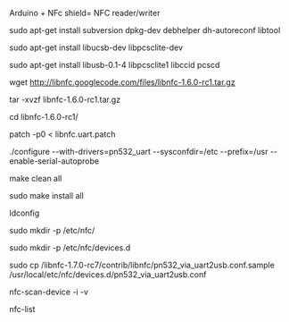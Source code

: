 Arduino + NFc shield= NFC reader/writer


sudo apt-get install subversion dpkg-dev debhelper dh-autoreconf libtool

sudo apt-get install libuсsb-dev libpcsclite-dev

sudo apt-get install libusb-0.1-4 libpcsclite1 libccid pcscd

wget http://libnfc.googlecode.com/files/libnfc-1.6.0-rc1.tar.gz

tar -xvzf libnfc-1.6.0-rc1.tar.gz

cd libnfc-1.6.0-rc1/

patch -p0 < libnfc.uart.patch

./configure --with-drivers=pn532_uart --sysconfdir=/etc --prefix=/usr --enable-serial-autoprobe

make clean all

sudo make install all

ldconfig

sudo mkdir -p /etc/nfc/

sudo mkdir -p /etc/nfc/devices.d

sudo cp /libnfc-1.7.0-rc7/contrib/libnfc/pn532_via_uart2usb.conf.sample /usr/local/etc/nfc/devices.d/pn532_via_uart2usb.conf

nfc-scan-device -i -v

nfc-list
